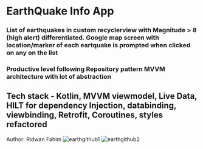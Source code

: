 # EarthQuake Info App 
### List of earthquakes in custom recyclerview with Magnitude > 8 (high alert) differentiated. Google map screen with location/marker of each eartquake is prompted when clicked on any on the list 
### Productive level following Repository pattern MVVM architecture with lot of abstraction
## Tech stack - Kotlin, MVVM viewmodel, Live Data, HILT for dependency Injection, databinding, viewbinding, Retrofit, Coroutines, styles refactored  
Author: Ridwan Fahim
![earthgithub1](https://user-images.githubusercontent.com/83381250/177684558-1f50c424-f385-40d2-abf7-491e5c63a188.png)
![earthgithub2](https://user-images.githubusercontent.com/83381250/177684157-56d2d77d-824c-4dcd-86d1-08d034fdde8c.png)
